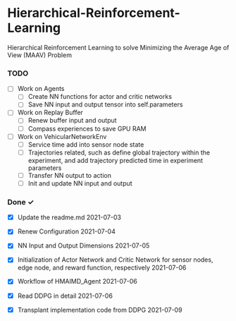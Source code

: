 # Hierarchical-Reinforcement-Learning
Hierarchical Reinforcement Learning to solve Minimizing the Average Age of View (MAAV) Problem

### TODO
- [ ] Work on Agents
    - [ ] Create NN functions for actor and critic networks
    - [ ] Save NN input and output tensor into self.parameters
- [ ] Work on Replay Buffer
    - [ ] Renew buffer input and output
    - [ ] Compass experiences to save GPU RAM
- [ ] Work on VehicularNetworkEnv
    - [ ] Service time add into sensor node state
    - [ ] Trajectories related, such as define global trajectory within the experiment, and add trajectory predicted time in experiment parameters
    - [ ] Transfer NN output to action     
    - [ ] Init and update NN input and output 

### Done ✓

- [x] Update the readme.md 2021-07-03
- [x] Renew Configuration 2021-07-04
- [x] NN Input and Output Dimensions 2021-07-05
- [x] Initialization of Actor Network and Critic Network for sensor nodes, edge node, and reward function, respectively 2021-07-06
- [x] Workflow of HMAIMD_Agent 2021-07-06
- [x] Read DDPG in detail 2021-07-06
- [x] Transplant implementation code from DDPG 2021-07-09


